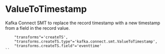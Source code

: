 # ValueToTimestamp
Kafka Connect SMT to replace the record timestamp with a new timestamp from a field in the record value.

```
    "transforms"='createTS',
    "transforms.createTS.type"='kafka.connect.smt.ValueToTimestamp',
    "transforms.createTS.field"='eventtime'
``
